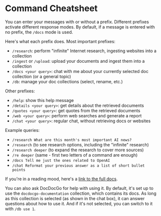 # Command Cheatsheet

You can enter your messages with or without a prefix. Different prefixes activate different response modes.
By default, if a message is entered with no prefix, the `/docs` mode is used.

Here's what each prefix does. Most important prefixes:

- `/research`: perform "infinite" Internet research, ingesting websites into a collection
- `/ingest` or `/upload`: upload your documents and ingest them into a collection
- `/docs <your query>`: chat with me about your currently selected doc collection (or a general topic)
- `/db`: manage your doc collections (select, rename, etc.)

Other prefixes:

- `/help`: show this help message
- `/details <your query>`: get details about the retrieved documents
- `/quotes <your query>`: get quotes from the retrieved documents
- `/web <your query>`: perform web searches and generate a report
- `/chat <your query>`: regular chat, without retrieving docs or websites

Example queries:

- `/research What are this month's most important AI news?`
- `/research` (to see research options, including the "infinite" research)
- `/research deeper` (to expand the research to cover more sources)
- `/re deeper` (same - first two letters of a command are enough)
- `/docs Tell me just the ones related to OpenAI`
- `/chat Reformat your previous answer as a list of short bullet points`

If you're in a reading mood, here's a [link to the full docs](https://github.com/reasonmethis/docdocgo-core/blob/main/README.md).

You can also ask DocDocGo for help with using it. By default, it's set up to use the `docdocgo-documentation` collection, which contains its docs. As long as this collection is selected (as shown in the chat box), it can answer questions about how to use it. And if it's not selected, you can switch to it with `/db use 1`.
